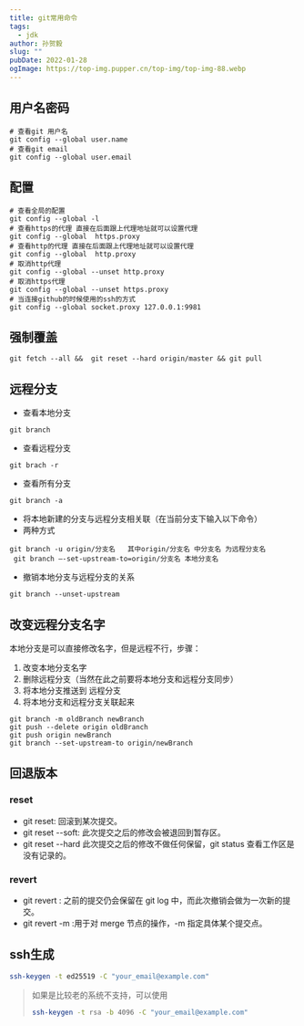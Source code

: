 ```yaml
---
title: git常用命令
tags:
  - jdk
author: 孙贺毅
slug: ""
pubDate: 2022-01-28
ogImage: https://top-img.pupper.cn/top-img/top-img-88.webp
---
```


## 用户名密码

```git
# 查看git 用户名
git config --global user.name
# 查看git email
git config --global user.email
```

## 配置

```git
# 查看全局的配置
git config --global -l
# 查看https的代理 直接在后面跟上代理地址就可以设置代理
git config --global  https.proxy
# 查看http的代理 直接在后面跟上代理地址就可以设置代理
git config --global  http.proxy
# 取消http代理
git config --global --unset http.proxy
# 取消https代理
git config --global --unset https.proxy
# 当连接github的时候使用的ssh的方式
git config --global socket.proxy 127.0.0.1:9981
```

## 强制覆盖

```git
git fetch --all &&  git reset --hard origin/master && git pull
```

## 远程分支

- 查看本地分支

```git
git branch
```

- 查看远程分支

```git
git brach -r
```

- 查看所有分支

```git
git branch -a
```

- 将本地新建的分支与远程分支相关联（在当前分支下输入以下命令）
- 两种方式

```git
git branch -u origin/分支名   其中origin/分支名 中分支名 为远程分支名
 git branch –-set-upstream-to=origin/分支名 本地分支名
```

- 撤销本地分支与远程分支的关系

```git
git branch --unset-upstream
```

## 改变远程分支名字

本地分支是可以直接修改名字，但是远程不行，步骤：

1. 改变本地分支名字
2. 删除远程分支（当然在此之前要将本地分支和远程分支同步）
3. 将本地分支推送到 远程分支
4. 将本地分支和远程分支关联起来

```git
git branch -m oldBranch newBranch
git push --delete origin oldBranch
git push origin newBranch
git branch --set-upstream-to origin/newBranch
```

## 回退版本

### reset

- git reset: 回滚到某次提交。
- git reset --soft: 此次提交之后的修改会被退回到暂存区。
- git reset --hard 此次提交之后的修改不做任何保留，git status 查看工作区是没有记录的。

### revert

- git revert : 之前的提交仍会保留在 git log 中，而此次撤销会做为一次新的提交。
- git revert -m :用于对 merge 节点的操作，-m 指定具体某个提交点。

## ssh生成

```bash
ssh-keygen -t ed25519 -C "your_email@example.com"
```

> 如果是比较老的系统不支持，可以使用
>
> ```bash
> ssh-keygen -t rsa -b 4096 -C "your_email@example.com"
> ```
